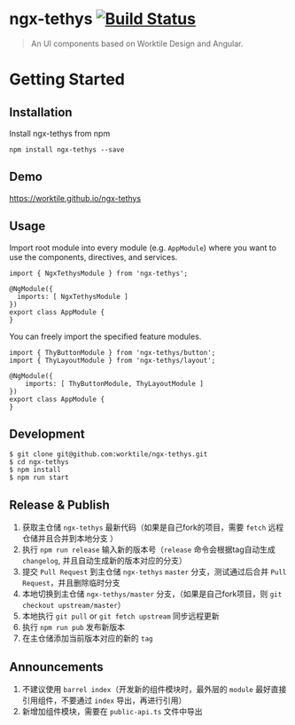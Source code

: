 # ngx-tethys [![Build Status](https://api.travis-ci.org/worktile/ngx-tethys.svg?branch=master)](https://travis-ci.org/worktile/ngx-tethys)

>An UI components based on Worktile Design and Angular.

# Getting Started

## Installation

Install ngx-tethys from npm

```
npm install ngx-tethys --save
```

## Demo

https://worktile.github.io/ngx-tethys

## Usage

Import root module into every module (e.g. `AppModule`) where you want to use the components, directives, and services.

```
import { NgxTethysModule } from 'ngx-tethys';

@NgModule({
  imports: [ NgxTethysModule ]
})
export class AppModule {
}
```

You can freely import the specified feature modules.


```
import { ThyButtonModule } from 'ngx-tethys/button';
import { ThyLayoutModule } from 'ngx-tethys/layout';

@NgModule({
    imports: [ ThyButtonModule, ThyLayoutModule ]
})
export class AppModule {
}
```

## Development

```
$ git clone git@github.com:worktile/ngx-tethys.git
$ cd ngx-tethys
$ npm install
$ npm run start
```

## Release & Publish

1. 获取主仓储 `ngx-tethys` 最新代码（如果是自己fork的项目，需要 `fetch` 远程仓储并且合并到本地分支 ）
1. 执行 `npm run release` 输入新的版本号（`release` 命令会根据tag自动生成 `changelog`, 并且自动生成新的版本对应的分支）
1. 提交 `Pull Request` 到主仓储 `ngx-tethys` `master` 分支，测试通过后合并 `Pull Request`，并且删除临时分支
1. 本地切换到主仓储 `ngx-tethys/master` 分支，（如果是自己fork项目，则 `git checkout upstream/master`）
1. 本地执行 `git pull` or `git fetch upstream` 同步远程更新
1. 执行 `npm run pub` 发布新版本
1. 在主仓储添加当前版本对应的新的 `tag`

## Announcements

1. 不建议使用 `barrel index`（开发新的组件模块时，最外层的 `module` 最好直接引用组件，不要通过 `index` 导出，再进行引用）
1. 新增加组件模块，需要在 `public-api.ts` 文件中导出
